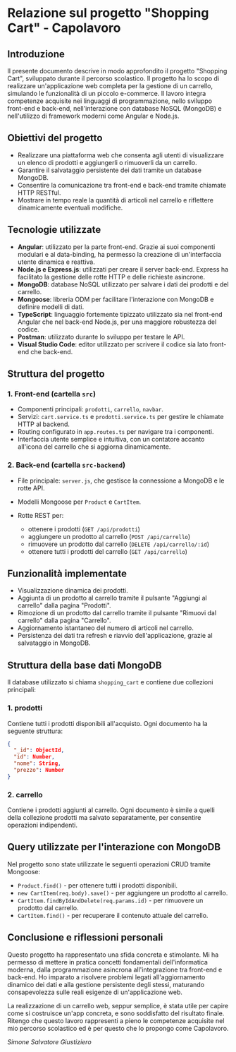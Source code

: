 # Relazione sul progetto "Shopping Cart" - Capolavoro

## Introduzione

Il presente documento descrive in modo approfondito il progetto "Shopping Cart", sviluppato durante il percorso scolastico. Il progetto ha lo scopo di realizzare un'applicazione web completa per la gestione di un carrello, simulando le funzionalità di un piccolo e-commerce. Il lavoro integra competenze acquisite nei linguaggi di programmazione, nello sviluppo front-end e back-end, nell'interazione con database NoSQL (MongoDB) e nell'utilizzo di framework moderni come Angular e Node.js.

## Obiettivi del progetto

* Realizzare una piattaforma web che consenta agli utenti di visualizzare un elenco di prodotti e aggiungerli o rimuoverli da un carrello.
* Garantire il salvataggio persistente dei dati tramite un database MongoDB.
* Consentire la comunicazione tra front-end e back-end tramite chiamate HTTP RESTful.
* Mostrare in tempo reale la quantità di articoli nel carrello e riflettere dinamicamente eventuali modifiche.

## Tecnologie utilizzate

* **Angular**: utilizzato per la parte front-end. Grazie ai suoi componenti modulari e al data-binding, ha permesso la creazione di un'interfaccia utente dinamica e reattiva.
* **Node.js e Express.js**: utilizzati per creare il server back-end. Express ha facilitato la gestione delle rotte HTTP e delle richieste asincrone.
* **MongoDB**: database NoSQL utilizzato per salvare i dati dei prodotti e del carrello.
* **Mongoose**: libreria ODM per facilitare l'interazione con MongoDB e definire modelli di dati.
* **TypeScript**: linguaggio fortemente tipizzato utilizzato sia nel front-end Angular che nel back-end Node.js, per una maggiore robustezza del codice.
* **Postman**: utilizzato durante lo sviluppo per testare le API.
* **Visual Studio Code**: editor utilizzato per scrivere il codice sia lato front-end che back-end.

## Struttura del progetto

### 1. Front-end (cartella `src`)

* Componenti principali: `prodotti`, `carrello`, `navbar`.
* Servizi: `cart.service.ts` e `prodotti.service.ts` per gestire le chiamate HTTP al backend.
* Routing configurato in `app.routes.ts` per navigare tra i componenti.
* Interfaccia utente semplice e intuitiva, con un contatore accanto all'icona del carrello che si aggiorna dinamicamente.

### 2. Back-end (cartella `src-backend`)

* File principale: `server.js`, che gestisce la connessione a MongoDB e le rotte API.
* Modelli Mongoose per `Product` e `CartItem`.
* Rotte REST per:

  * ottenere i prodotti (`GET /api/prodotti`)
  * aggiungere un prodotto al carrello (`POST /api/carrello`)
  * rimuovere un prodotto dal carrello (`DELETE /api/carrello/:id`)
  * ottenere tutti i prodotti del carrello (`GET /api/carrello`)

## Funzionalità implementate

* Visualizzazione dinamica dei prodotti.
* Aggiunta di un prodotto al carrello tramite il pulsante "Aggiungi al carrello" dalla pagina "Prodotti".
* Rimozione di un prodotto dal carrello tramite il pulsante "Rimuovi dal carrello" dalla pagina "Carrello".
* Aggiornamento istantaneo del numero di articoli nel carrello.
* Persistenza dei dati tra refresh e riavvio dell'applicazione, grazie al salvataggio in MongoDB.

## Struttura della base dati MongoDB

Il database utilizzato si chiama `shopping_cart` e contiene due collezioni principali:

### 1. prodotti

Contiene tutti i prodotti disponibili all'acquisto. Ogni documento ha la seguente struttura:

```json
{
  "_id": ObjectId,
  "id": Number,
  "nome": String,
  "prezzo": Number
}
```

### 2. carrello

Contiene i prodotti aggiunti al carrello. Ogni documento è simile a quelli della collezione prodotti ma salvato separatamente, per consentire operazioni indipendenti.

## Query utilizzate per l'interazione con MongoDB

Nel progetto sono state utilizzate le seguenti operazioni CRUD tramite Mongoose:

* `Product.find()` - per ottenere tutti i prodotti disponibili.
* `new CartItem(req.body).save()` - per aggiungere un prodotto al carrello.
* `CartItem.findByIdAndDelete(req.params.id)` - per rimuovere un prodotto dal carrello.
* `CartItem.find()` - per recuperare il contenuto attuale del carrello.

## Conclusione e riflessioni personali

Questo progetto ha rappresentato una sfida concreta e stimolante. Mi ha permesso di mettere in pratica concetti fondamentali dell'informatica moderna, dalla programmazione asincrona all'integrazione tra front-end e back-end. Ho imparato a risolvere problemi legati all'aggiornamento dinamico dei dati e alla gestione persistente degli stessi, maturando consapevolezza sulle reali esigenze di un'applicazione web.

La realizzazione di un carrello web, seppur semplice, è stata utile per capire come si costruisce un'app concreta, e sono soddisfatto del risultato finale. Ritengo che questo lavoro rappresenti a pieno le competenze acquisite nel mio percorso scolastico ed è per questo che lo propongo come Capolavoro.


*Simone Salvatore Giustiziero*
